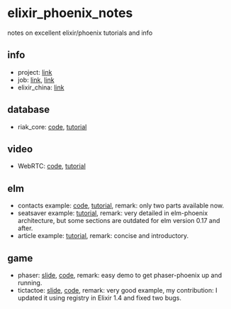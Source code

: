 # elixir_phoenix_notes
notes on excellent elixir/phoenix tutorials and info

## info

 * project: [link](http://elixirstatus.com/)
 * job: [link](http://plataformatec.com.br/elixir-radar/jobs), [link](http://jobs.elixirdose.com/)
 * elixir_china: [link](http://elixir-cn.com/)

## database

  * riak_core: [code](https://github.com/gpad/no_slides), [tutorial](https://medium.com/@GPad/create-a-riak-core-application-in-elixir-part-1-41354c1f26c3#.khramm6by)

## video

  * WebRTC: [code](https://github.com/chadbrading/phoenix-webrtc), [tutorial](https://hashrocket.com/blog/posts/implementing-video-chat-in-a-phoenix-application-with-webrtc)
  
## elm

  * contacts example: [code](https://github.com/bigardone/phoenix-and-elm), [tutorial](http://codeloveandboards.com/blog/2017/02/02/phoenix-and-elm-a-real-use-case-pt-1/), remark: only two parts available now.
  * seatsaver example: [tutorial](http://www.cultivatehq.com/posts/phoenix-elm-2/), remark: very detailed in elm-phoenix architecture, but some sections are outdated for elm version 0.17 and after.
  * article example: [tutorial](https://medium.com/@diamondgfx/writing-a-full-site-in-phoenix-and-elm-a100804c9499#.io4uh1vwr), remark: concise and introductory.
  
## game

  * phaser: [slide](http://s3.amazonaws.com/erlang-conferences-production/media/files/000/000/083/original/Building_multiplayer_games_with_Phoenix_and_Phaser_by_Keith_Salisbury.pdf?1463046267), [code](https://github.com/ktec/phoenixphaserdemo), remark: easy demo to get phaser-phoenix up and running.
  * tictactoe: [slide](https://speakerdeck.com/ventsislaf/building-multiplayer-real-time-game-with-elixir-and-phoenix), [code](https://github.com/cjen07/tictactoe), remark: very good example, my contribution: I updated it using registry in Elixir 1.4 and fixed two bugs.
